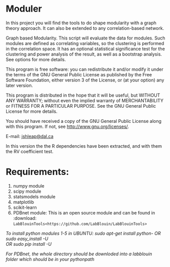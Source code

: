 # Moduler
In this project you will find the tools to do shape modularity with a graph theory approach. It can also be extended to any correlation-based network.

Graph based Modularity.
This script will evaluate the data for modules. Such modules are defined as correlating variables, so the clustering 
is performed in the correlation space. It has an optional statistical significance test for the clustering and power
analysis of the result, as well as a bootstrap analysis. See options for more details.


This program is free software: you can redistribute it and/or modify
it under the terms of the GNU General Public License as published by
the Free Software Foundation, either version 3 of the License, or
(at your option) any later version.

This program is distributed in the hope that it will be useful,
but WITHOUT ANY WARRANTY; without even the implied warranty of
MERCHANTABILITY or FITNESS FOR A PARTICULAR PURPOSE.  See the
GNU General Public License for more details.

You should have received a copy of the GNU General Public License
along with this program.  If not, see <http://www.gnu.org/licenses/>.

E-mail: jshleap@dal.ca


In this version the the R dependencies have been extracted, and with them the RV coefficient test.

Requirements:
=============

1. numpy module
2. scipy module
3. statsmodels module
4. matplotlib
5. scikit-learn   
6. PDBnet module: This is an open source module and can be found in :download: `LabBlouinTools<https://github.com/LabBlouin/LabBlouinTools>`
 
 *To install python modules 1-5 in UBUNTU: sudo apt-get install python-<module>	OR  sudo easy_install -U <module>  
 OR sudo pip install -U <module>*
 
 *For PDBnet, the whole directory should be downloded into a labblouin folder which should be in your pythonpath*
